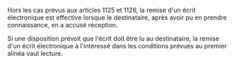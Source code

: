 Hors les cas prévus aux articles 1125 et 1126, la remise d'un écrit électronique est effective lorsque le destinataire, après avoir pu en prendre connaissance, en a accusé réception.


Si une disposition prévoit que l'écrit doit être lu au destinataire, la remise d'un écrit électronique à l'intéressé dans les conditions prévues au premier alinéa vaut lecture.

